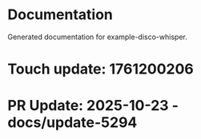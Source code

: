 # Documentation

Generated documentation for example-disco-whisper.

# Touch update: 1761200206

# PR Update: 2025-10-23 - docs/update-5294
